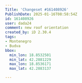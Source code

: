 ```yaml
---
Title: 'Changeset #161408926'
PublishDate: 2025-01-16T08:58:54Z
id: 161408926
user: dada24
comment: new roof orientation
created_by: iD 2.30.4
tags:
- Montenegro
- Budva
bbox:
  min_lon: 18.8532501
  min_lat: 42.2881229
  max_lon: 18.8536171
  max_lat: 42.2883137

---
```

